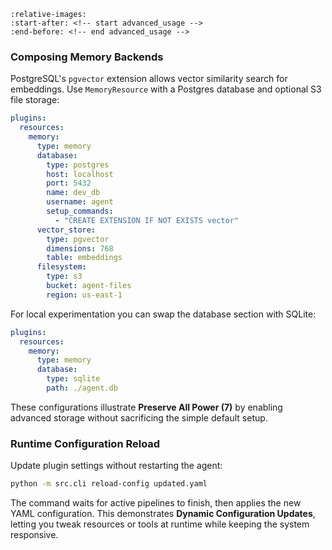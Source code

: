 ```{include} ../../README.md
:relative-images:
:start-after: <!-- start advanced_usage -->
:end-before: <!-- end advanced_usage -->
```

### Composing Memory Backends

PostgreSQL's `pgvector` extension allows vector similarity search for embeddings.
Use `MemoryResource` with a Postgres database and optional S3 file storage:

```yaml
plugins:
  resources:
    memory:
      type: memory
      database:
        type: postgres
        host: localhost
        port: 5432
        name: dev_db
        username: agent
        setup_commands:
          - "CREATE EXTENSION IF NOT EXISTS vector"
      vector_store:
        type: pgvector
        dimensions: 768
        table: embeddings
      filesystem:
        type: s3
        bucket: agent-files
        region: us-east-1
```

For local experimentation you can swap the database section with SQLite:

```yaml
plugins:
  resources:
    memory:
      type: memory
      database:
        type: sqlite
        path: ./agent.db
```

These configurations illustrate **Preserve All Power (7)** by enabling
advanced storage without sacrificing the simple default setup.

### Runtime Configuration Reload

Update plugin settings without restarting the agent:

```bash
python -m src.cli reload-config updated.yaml
```

The command waits for active pipelines to finish, then applies the new YAML
configuration. This demonstrates **Dynamic Configuration Updates**, letting you
tweak resources or tools at runtime while keeping the system responsive.
